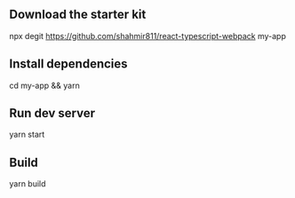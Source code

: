 ## Download the starter kit

npx degit https://github.com/shahmir811/react-typescript-webpack my-app

## Install dependencies

cd my-app &&
yarn

## Run dev server

yarn start

## Build

yarn build

